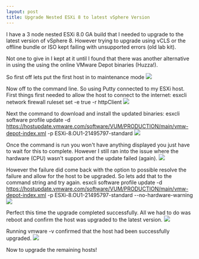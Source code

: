 ```yaml
---
layout: post
title: Upgrade Nested ESXi 8 to latest vSphere Version
---
```

I have a 3 node nested ESXi 8.0 GA build that I needed to upgrade to the latest version of vSphere 8. However trying to upgrade using vCLS or the offline bundle or ISO kept failing with unsupported errors (old lab kit).

Not one to give in I kept at it until I found that there was another alternative in using the using the online VMware Depot binaries (Huzza!).

So first off lets put the first host in to maintenance mode
<img src="{{ site.baseurl }}/images/upgrade-esxi/maint-mode.png">

Now off to the command line. So using Putty connected to my ESXi host.
First things first needed to allow the host to connect to the internet:
esxcli network firewall ruleset set -e true -r httpClient
<img src="{{ site.baseurl }}/images/upgrade-esxi/enable-http.png">

Next the command to download and install the updated binaries:
esxcli software profile update -d https://hostupdate.vmware.com/software/VUM/PRODUCTION/main/vmw-depot-index.xml -p ESXi-8.OU1-21495797-standard
<img src="{{ site.baseurl }}/images/upgrade-esxi/vmw-depot-cmd.png">

Once the command is run you won't have anything displayed you just have to wait for this to complete. However I still ran into the issue where the hardware (CPU) wasn't support and the update failed (again).
<img src="{{ site.baseurl }}/images/upgrade-esxi/hardware-warning.png">

However the failure did come back with the option to possible resolve the failure and allow for the host to be upgraded. So lets add that to the command string and try again.
esxcli software profile update -d https://hostupdate.vmware.com/software/VUM/PRODUCTION/main/vmw-depot-index.xml -p ESXi-8.OU1-21495797-standard --no-hardware-warning
<img src="{{ site.baseurl }}/images/upgrade-esxi/vmw-depot-cmd-hardware.png">

Perfect this time the upgrade completed successfully. All we had to do was reboot and confirm the host was upgraded to the latest version.
<img src="{{ site.baseurl }}/images/upgrade-esxi/reboot.png">

Running vmware -v confirmed that the host had been successfully upgraded.
<img src="{{ site.baseurl }}/images/upgrade-esxi/version.png">

Now to upgrade the remaining hosts!
